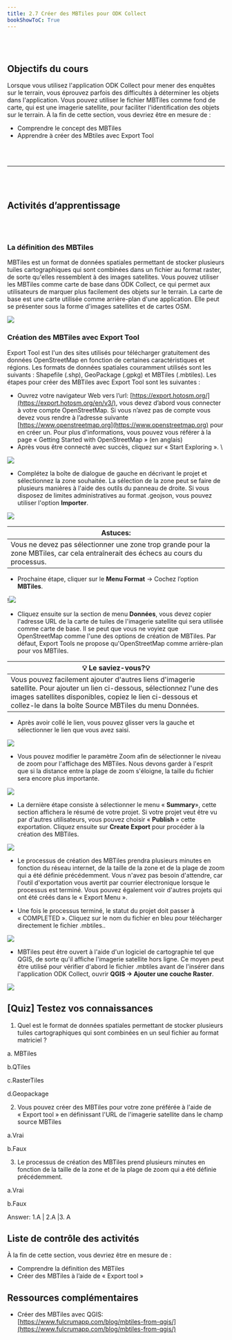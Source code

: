 ```yaml
---
title: 2.7 Créer des MBTiles pour ODK Collect
bookShowToC: True
---
```


<br></br>

## Objectifs du cours

Lorsque vous utilisez l'application ODK Collect pour mener des enquêtes sur le terrain, vous éprouvez parfois des difficultés à déterminer les objets dans l'application. Vous pouvez utiliser le fichier MBTiles comme fond de carte, qui est une imagerie satellite, pour faciliter l'identification des objets sur le terrain. À la fin de cette section, vous devriez être en mesure de :

- Comprendre le concept des MBTiles
- Apprendre à créer des MBtiles avec Export Tool

<br></br>
***
<br></br>

## Activités d’apprentissage

<br></br>

### La définition des MBTiles

MBTiles est un format de données spatiales permettant de stocker plusieurs tuiles cartographiques qui sont combinées dans un fichier au format raster, de sorte qu'elles ressemblent à des images satellites. Vous pouvez utiliser les MBTiles comme carte de base dans ODK Collect, ce qui permet aux utilisateurs de marquer plus facilement des objets sur le terrain. La carte de base est une carte utilisée comme arrière-plan d'une application. Elle peut se présenter sous la forme d'images satellites et de cartes OSM.

![](/images/2_field_mapping_prep/creating_mbtiles_for_odk_collect/020801_imagery_extent.png)

### Création des MBTiles avec Export Tool 

Export Tool est l'un des sites utilisés pour télécharger gratuitement des données OpenStreetMap en fonction de certaines caractéristiques et régions. Les formats de données spatiales couramment utilisés sont les suivants : Shapefile (.shp), GeoPackage (.gpkg) et MBTiles (.mbtiles). Les étapes pour créer des MBTiles avec Export Tool sont les suivantes :

- Ouvrez votre navigateur Web vers l’url: [https://export.hotosm.org/](https://export.hotosm.org/en/v3/),  vous devez d’abord vous connecter à votre compte OpenStreetMap. Si vous n’avez pas de compte vous devez vous rendre à l’adresse suivante  [https://www.openstreetmap.org](https://www.openstreetmap.org) pour en créer un. Pour plus d'informations, vous pouvez vous référer à la page « Getting Started with OpenStreetMap » (en anglais)
- Après vous être connecté avec succès, cliquez sur « Start Exploring ». \

![](/images/2_field_mapping_prep/creating_mbtiles_for_odk_collect/020802_start_exporting.png)

- Complétez la boîte de dialogue de gauche en décrivant le projet et sélectionnez la zone souhaitée. La sélection de la zone peut se faire de plusieurs manières à l'aide des outils du panneau de droite. Si vous disposez de limites administratives au format .geojson, vous pouvez utiliser l'option **Importer**.  

![](/images/2_field_mapping_prep/creating_mbtiles_for_odk_collect/020801_imagery_extent.png)

| Astuces: |
| ---------------------------------------------------------------------------------------------------------------- |
| Vous ne devez pas sélectionner une zone trop grande pour la zone MBTiles, car cela entraînerait des échecs au cours du processus. |

- Prochaine étape, cliquer sur le **Menu Format** → Cochez l’option **MBTiles**.

!![](/images/2_field_mapping_prep/creating_mbtiles_for_odk_collect/020804_data_extension.png)

* Cliquez ensuite sur la section de menu **Données**, vous devez copier l'adresse URL de la carte de tuiles de l'imagerie satellite qui sera utilisée comme carte de base. Il se peut que vous ne voyiez que OpenStreetMap comme l'une des options de création de MBTiles. Par défaut, Export Tools ne propose qu'OpenStreetMap comme arrière-plan pour vos MBTiles. 

| 💡  Le saviez-vous?💡  |
|------------------|
| Vous pouvez facilement ajouter d'autres liens d'imagerie satellite. Pour ajouter un lien ci-dessous, sélectionnez l'une des images satellites disponibles, copiez le lien ci-dessous et collez-le dans la boîte Source MBTiles du menu Données. 

- Après avoir collé le lien, vous pouvez glisser vers la gauche et sélectionner le lien que vous avez saisi.

![](/images/2_field_mapping_prep/creating_mbtiles_for_odk_collect/020805_source.png)

- Vous pouvez modifier le paramètre Zoom afin de sélectionner le niveau de zoom pour l'affichage des MBTiles. Nous devons garder à l'esprit que si la distance entre la plage de zoom s'éloigne, la taille du fichier sera encore plus importante.

![](/images/2_field_mapping_prep/creating_mbtiles_for_odk_collect/020806_zoom_range.png)

- La dernière étape consiste à sélectionner le menu « **Summary**», cette section affichera le résumé de votre projet. Si votre projet veut être vu par d'autres utilisateurs, vous pouvez choisir « **Publish** » cette exportation. Cliquez ensuite sur **Create Export** pour procéder à la création des MBTiles.

![](/images/2_field_mapping_prep/creating_mbtiles_for_odk_collect/020807_exporting.png)

- Le processus de création des MBTiles prendra plusieurs minutes en fonction du réseau internet, de la taille de la zone et de la plage de zoom qui a été définie précédemment. Vous n'avez pas besoin d'attendre, car l'outil d'exportation vous avertit par courrier électronique lorsque le processus est terminé. Vous pouvez également voir d'autres projets qui ont été créés dans le « Export Menu ».

- Une fois le processus terminé, le statut du projet doit passer à « COMPLETED ». Cliquez sur le nom du fichier en bleu pour télécharger directement le fichier .mbtiles..

![](/images/2_field_mapping_prep/creating_mbtiles_for_odk_collect/020808_download_mbtiles.png)

- MBTiles peut être ouvert à l'aide d'un logiciel de cartographie tel que QGIS, de sorte qu'il affiche l'imagerie satellite hors ligne. Ce moyen peut être utilisé pour vérifier d'abord le fichier .mbtiles avant de l'insérer dans l'application ODK Collect, ouvrir **QGIS → Ajouter une couche Raster**.

![](/images/2_field_mapping_prep/creating_mbtiles_for_odk_collect/020809_final_mbtiles.png)

## [Quiz] Testez vos connaissances

1. Quel est le format de données spatiales permettant de stocker plusieurs tuiles cartographiques qui sont combinées en un seul fichier au format matriciel ?

  a. MBTiles

  b.QTiles

  c.RasterTiles

  d.Geopackage


2. Vous pouvez créer des MBTiles pour votre zone préférée à l'aide de « Export tool » en définissant l'URL de l'imagerie satellite dans le champ source MBTiles

  a.Vrai

  b.Faux

3. Le processus de création des MBTiles prend plusieurs minutes en fonction de la taille de la zone et de la plage de zoom qui a été définie précédemment.

  a.Vrai

  b.Faux

Answer: 1.A | 2.A |3. A

## Liste de contrôle des activités

À la fin de cette section, vous devriez être en mesure de :
- Comprendre la définition des MBTiles
- Créer des MBTiles à l’aide de « Export tool »

## Ressources complémentaires

- Créer des MBTiles avec QGIS: [https://www.fulcrumapp.com/blog/mbtiles-from-qgis/](https://www.fulcrumapp.com/blog/mbtiles-from-qgis/)